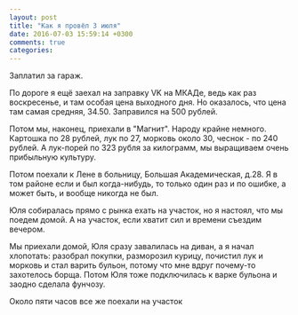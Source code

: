 ```yaml
---
layout: post
title: "Как я провёл 3 июля"
date: 2016-07-03 15:59:14 +0300
comments: true
categories: 
---
```

Заплатил за гараж.

По дороге я ещё заехал на заправку VK на МКАДе, ведь как раз воскресенье, и там особая цена выходного дня. Но оказалось, что цена там самая средняя, 34.50. Заправился на 500 рублей.

Потом мы, наконец, приехали в "Магнит". Народу крайне немного. Картошка по 28 рублей, лук по 27, морковь около 30, чеснок - по 240 рублей. А лук-порей по 323 рубля за килограмм, мы выращиваем очень прибыльную культуру.

Потом поехали к Лене в больницу, Большая Академическая, д.28. Я в том районе если и был когда-нибудь, то только один раз и по ошибке, а может быть, и вообще никогда не был.

Юля собиралась прямо с рынка ехать на участок, но я настоял, что мы поедем домой. А на участок, если хватит сил и времени съездим вечером.

Мы приехали домой, Юля сразу завалилась на диван, а я начал хлопотать: разобрал покупки, разморозил курицу, почистил лук и морковь и стал варить бульон, потому что мне вдруг почему-то захотелось борща. Потом Юля тоже подключилась к варке бульона и заодно сделала фунчозу.

Около пяти часов все же поехали на участок